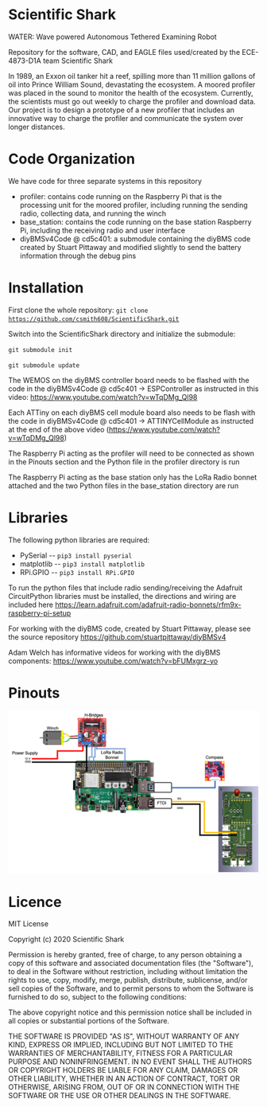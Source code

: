 # Scientific Shark

WATER: Wave powered Autonomous Tethered Examining Robot

Repository for the software, CAD, and EAGLE files used/created by the ECE-4873-D1A team Scientific Shark

In 1989, an Exxon oil tanker hit a reef, spilling more than 11 million gallons of oil into Prince William Sound, devastating the ecosystem. A moored profiler was placed in the sound to monitor the health of the ecosystem. Currently, the scientists must go out weekly to charge the profiler and download data. Our project is to design a prototype of a new profiler that includes an innovative way to charge the profiler and communicate the system over longer distances. 

# Code Organization
We have code for three separate systems in this repository
- profiler: contains code running on the Raspberry Pi that is the processing unit for the moored profiler, including running the sending radio, collecting data, and running the winch
- base_station: contains the code running on the base station Raspberry Pi, including the receiving radio and user interface
- diyBMSv4Code @ cd5c401: a submodule containing the diyBMS code created by Stuart Pittaway and modified slightly to send the battery information through the debug pins 

# Installation 

First clone the whole repository:
<code>git clone https://github.com/csmith608/ScientificShark.git </code>

Switch into the ScientificShark directory and initialize the submodule: 

<code>git submodule init</code>

<code>git submodule update</code>

The WEMOS on the diyBMS controller board needs to be flashed with the code in the diyBMSv4Code @ cd5c401 -> ESPController as instructed in this video: https://www.youtube.com/watch?v=wTqDMg_Ql98

Each ATTiny on each diyBMS cell module board also needs to be flash with the code in diyBMSv4Code @ cd5c401 -> ATTINYCellModule as instructed at the end of the above video (https://www.youtube.com/watch?v=wTqDMg_Ql98) 

The Raspberry Pi acting as the profiler will need to be connected as shown in the Pinouts section and the Python file in the profiler directory is run

The Raspberry Pi acting as the base station only has the LoRa Radio bonnet attached and the two Python files in the base_station directory are run

# Libraries

The following python libraries are required:
- PySerial
-- <code>pip3 install pyserial</code>
- matplotlib
-- <code>pip3 install matplotlib</code>
- RPi.GPIO
-- <code>pip3 install RPi.GPIO</code>


To run the python files that include radio sending/receiving the Adafruit CircuitPython libraries must be installed, the directions and wiring are included here https://learn.adafruit.com/adafruit-radio-bonnets/rfm9x-raspberry-pi-setup


For working with the diyBMS code, created by Stuart Pittaway, please see the source repository https://github.com/stuartpittaway/diyBMSv4

Adam Welch has informative videos for working with the diyBMS components: https://www.youtube.com/watch?v=bFUMxgrz-yo 

# Pinouts

![pinout](https://github.com/csmith608/ScientificShark/blob/main/images/Profiler%20pinout.png)

# Licence 

MIT License

Copyright (c) 2020 Scientific Shark

Permission is hereby granted, free of charge, to any person obtaining a copy
of this software and associated documentation files (the "Software"), to deal
in the Software without restriction, including without limitation the rights
to use, copy, modify, merge, publish, distribute, sublicense, and/or sell
copies of the Software, and to permit persons to whom the Software is
furnished to do so, subject to the following conditions:

The above copyright notice and this permission notice shall be included in all
copies or substantial portions of the Software.

THE SOFTWARE IS PROVIDED "AS IS", WITHOUT WARRANTY OF ANY KIND, EXPRESS OR
IMPLIED, INCLUDING BUT NOT LIMITED TO THE WARRANTIES OF MERCHANTABILITY,
FITNESS FOR A PARTICULAR PURPOSE AND NONINFRINGEMENT. IN NO EVENT SHALL THE
AUTHORS OR COPYRIGHT HOLDERS BE LIABLE FOR ANY CLAIM, DAMAGES OR OTHER
LIABILITY, WHETHER IN AN ACTION OF CONTRACT, TORT OR OTHERWISE, ARISING FROM,
OUT OF OR IN CONNECTION WITH THE SOFTWARE OR THE USE OR OTHER DEALINGS IN THE
SOFTWARE.
